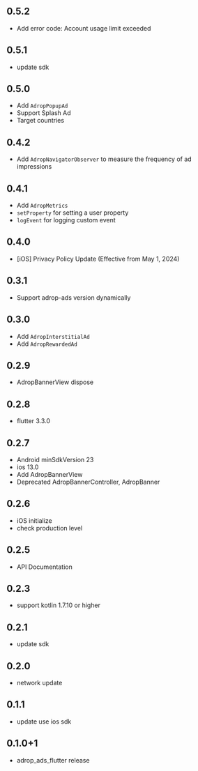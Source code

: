 ## 0.5.2
- Add error code: Account usage limit exceeded 

## 0.5.1
- update sdk

## 0.5.0
- Add `AdropPopupAd`
- Support Splash Ad
- Target countries

## 0.4.2
- Add `AdropNavigatorObserver` to measure the frequency of ad impressions

## 0.4.1
- Add `AdropMetrics`
- `setProperty` for setting a user property
- `logEvent` for logging custom event

## 0.4.0
- [iOS] Privacy Policy Update (Effective from May 1, 2024)

## 0.3.1
- Support adrop-ads version dynamically

## 0.3.0
- Add `AdropInterstitialAd`
- Add `AdropRewardedAd`

## 0.2.9
- AdropBannerView dispose

## 0.2.8
- flutter 3.3.0

## 0.2.7
- Android minSdkVersion 23
- ios 13.0
- Add AdropBannerView
- Deprecated AdropBannerController, AdropBanner

## 0.2.6
- iOS initialize
- check production level

## 0.2.5
- API Documentation

## 0.2.3
- support kotlin 1.7.10 or higher

## 0.2.1
- update sdk

## 0.2.0
- network update

## 0.1.1
- update use ios sdk 

## 0.1.0+1
- adrop_ads_flutter release
